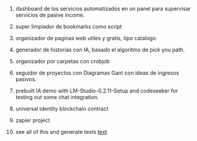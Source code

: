 1. dashboard de los servicios automatizados en un panel
para supervisar servicios de pasive income.

2. super limpiador de bookmarks como script

3. organizador de paginas web utiles y gratis, tipo catalogo

4. generador de historias con IA, basado el algoritmo de pick you path.

5. organizador por carpetas con crobjob

6. seguidor de proyectos con  Diagramas Gant con ideas de ingresos pasivos. 

7. prebuilt IA demo with LM-Studio-0.2.11-Setup and codeseeker for testing out some chat integration.

8. universal identity blockchain contract

9. zapier project

10. see all of this and generate texts [text](https://www.youtube.com/playlist?list=PL0lo9MOBetEE0goMLEl97vO7slruNVj43)